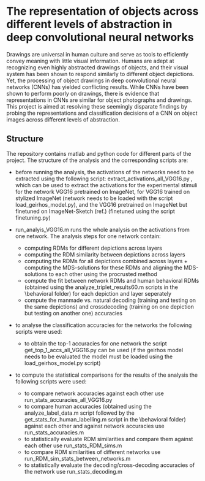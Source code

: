 # The representation of objects across different levels of abstraction in deep convolutional neural networks 

Drawings are universal in human culture and serve as tools to efficiently convey meaning with little visual information. Humans are adept at recognizing even highly abstracted drawings of objects, and their visual system has been shown to respond similarly to different object depictions. Yet, the processing of object drawings in deep convolutional neural networks (CNNs) has yielded conflicting results. While CNNs have been shown to perform poorly on drawings, there is evidence that representations in CNNs are similar for object photographs and drawings. This project is aimed at resolving these seemingly disparate findings by probing the representations and classification decisions of a CNN on object images across different levels of abstraction. 

## Structure 

The repository contains matlab and python code for different parts of the project. The structure of the analysis and the corresponding scripts are: 

- before running the analysis, the activations of the networks need to be extracted using the following script: extract_activations_all_VGG16.py , which can be used to extract the activations for the experimental stimuli for the network VGG16 pretrained on ImageNet, for VGG16 trained on stylized ImageNet (network needs to be loaded with the script load_geirhos_model.py), and the VGG16 pretrained on ImageNet but finetuned on ImageNet-Sketch (ref.) (finetuned using the script finetuning.py) 
- run_analyis_VGG16.m runs the whole analysis on the activations from one network. The analysis steps for one network contain: 
  - computing RDMs for different depictions across layers
  - computing the RDM similarity between depictions across layers 
  - computing the RDMs for all depictions combined across layers + computing the MDS-solutions for these RDMs and aligning the MDS-solutions to each other using the procrusted     method
  - compute the fit between network RDMs and human behavioral RDMs (obtained using the analyze_triplet_results60.m scripts in the \behavioral folder) for each depiction and layer seperately 
  - compute the manmade vs. natural decoding (training and testing on the same depictions) and crossdecoding (training on one depiction but testing on another one) accuracies
 
 - to analyse the classification accuracies for the networks the following scripts were used: 
    - to obtain the top-1 accuracies for one network the script get_top_1_accs_all_VGG16.py can be used (if the geirhos model needs to be evaluated the model must be loaded using the load_geirhos_model.py script) 
    
 - to compute the statistical comparisons for the results of the analysis the following scripts were used:
    - to compare network accuracies against each other use run_stats_accuracies_all_VGG16.py 
    - to compare human accuracies (obtained using the analyze_label_data.m script followed by the get_stats_for_human_labelling.m script in the \behavioral folder) against each other and against network accuracies use run_stats_accuracies.m
    - to statistically evaluate RDM similarities and compare them against each other use run_stats_RDM_sims.m
    - to compare RDM similarities of different networks use run_RDM_sim_stats_between_networks.m 
    - to statistically evaluate the decoding/cross-decoding accuracies of the network use run_stats_decoding.m 

